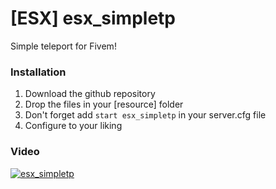 # [ESX] esx_simpletp
Simple teleport for Fivem!

### Installation
1) Download the github repository
2) Drop the files in your [resource] folder
3) Don't forget add `start esx_simpletp` in your server.cfg file
4) Configure to your liking

### Video
[![esx_simpletp](https://i.imgur.com/7rFddLo.png)](https://streamable.com/bxlms)

